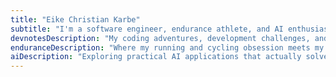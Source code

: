 ```yaml
---
title: "Eike Christian Karbe"
subtitle: "I'm a software engineer, endurance athlete, and AI enthusiast who likes to share what I've learned along the way. No fancy jargon, just practical insights and honest experiences."
devnotesDescription: "My coding adventures, development challenges, and the occasional 'aha!' moment that might save you some headaches."
enduranceDescription: "Where my running and cycling obsession meets my inner data nerd—evidence-based training tips without the marketing fluff."
aiDescription: "Exploring practical AI applications that actually solve real problems, with a healthy mix of curiosity and skepticism."
---
```

